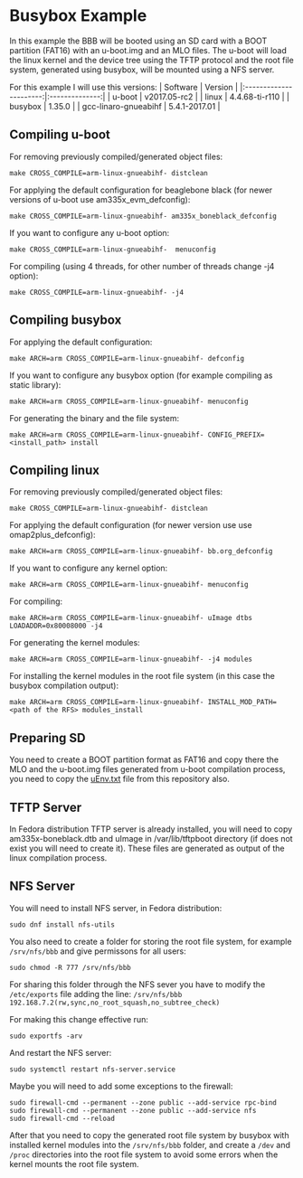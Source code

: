 # Busybox Example

In this example the BBB will be booted using an SD card with a BOOT partition (FAT16) with an u-boot.img and an MLO files. The u-boot will load the linux kernel and the device tree using the TFTP protocol and the root file system, generated using busybox, will be mounted using a NFS server.

For this example I will use this versions:
| Software               | Version        |
|:----------------------:|:--------------:|
| u-boot                 | v2017.05-rc2   |
| linux                  | 4.4.68-ti-r110 |
| busybox                | 1.35.0         |
| gcc-linaro-gnueabihf   | 5.4.1-2017.01  |

## Compiling u-boot

For removing previously compiled/generated object files:
```console
make CROSS_COMPILE=arm-linux-gnueabihf- distclean
```
For applying the default configuration for beaglebone black (for newer versions of u-boot use am335x_evm_defconfig):
```console
make CROSS_COMPILE=arm-linux-gnueabihf- am335x_boneblack_defconfig
```
If you want to configure any u-boot option:
```console
make CROSS_COMPILE=arm-linux-gnueabihf-  menuconfig
```
For compiling (using 4 threads, for other number of threads change -j4 option):
```console
make CROSS_COMPILE=arm-linux-gnueabihf- -j4
```

## Compiling busybox

For applying the default configuration:
```console
make ARCH=arm CROSS_COMPILE=arm-linux-gnueabihf- defconfig
```
If you want to configure any busybox option (for example compiling as static library):
```console
make ARCH=arm CROSS_COMPILE=arm-linux-gnueabihf- menuconfig
```
For generating the binary and the file system:
```console
make ARCH=arm CROSS_COMPILE=arm-linux-gnueabihf- CONFIG_PREFIX=<install_path> install
```

## Compiling linux

For removing previously compiled/generated object files:
```console
make CROSS_COMPILE=arm-linux-gnueabihf- distclean
```
For applying the default configuration (for newer version use use omap2plus_defconfig):
```console
make ARCH=arm CROSS_COMPILE=arm-linux-gnueabihf- bb.org_defconfig
```
If you want to configure any kernel option:
```console
make ARCH=arm CROSS_COMPILE=arm-linux-gnueabihf- menuconfig
```
For compiling:
```console
make ARCH=arm CROSS_COMPILE=arm-linux-gnueabihf- uImage dtbs LOADADDR=0x80008000 -j4
```
For generating the kernel modules:
```console
make ARCH=arm CROSS_COMPILE=arm-linux-gnueabihf- -j4 modules
```
For installing the kernel modules in the root file system (in this case the busybox compilation output):
```console
make ARCH=arm CROSS_COMPILE=arm-linux-gnueabihf- INSTALL_MOD_PATH=<path of the RFS> modules_install
```
## Preparing SD

You need to create a BOOT partition format as FAT16 and copy there the MLO and the u-boot.img files generated from u-boot compilation process, you need to copy the [uEnv.txt](uEnv.txt) file from this repository also.

## TFTP Server

In Fedora distribution TFTP server is already installed, you will need to copy am335x-boneblack.dtb and uImage in /var/lib/tftpboot directory (if does not exist you will need to create it). These files are generated as output of the linux compilation process.

## NFS Server

You will need to install NFS server, in Fedora distribution:
```console
sudo dnf install nfs-utils
```

You also need to create a folder for storing the root file system, for example ```/srv/nfs/bbb``` and give permissons for all users:
```console
sudo chmod -R 777 /srv/nfs/bbb
```

For sharing this folder through the NFS sever you have to modify the ```/etc/exports``` file adding the line: ```/srv/nfs/bbb 192.168.7.2(rw,sync,no_root_squash,no_subtree_check)```

For making this change effective run:
```console
sudo exportfs -arv
```
And restart the NFS server:
```console
sudo systemctl restart nfs-server.service
```

Maybe you will need to add some exceptions to the firewall:
```console
sudo firewall-cmd --permanent --zone public --add-service rpc-bind
sudo firewall-cmd --permanent --zone public --add-service nfs
sudo firewall-cmd --reload
```

After that you need to copy the generated root file system by busybox with installed kernel modules into the ```/srv/nfs/bbb``` folder, and create a ```/dev``` and ```/proc``` directories into the root file system to avoid some errors when the kernel mounts the root file system.
